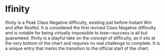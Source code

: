 # Ifinity

Ifinity is a Peak Class Negative difficulty, existing just before Instant Win and after Restful. It is considered the first revived Class Negative difficulty and is notable for being virtually impossible to lose—success is all but guaranteed. Ifinity is a playful take on the concept of difficulty, as it sits at the very bottom of the chart and requires no real challenge to complete. It is a unique entry that marks the transition to the official start of the chart.